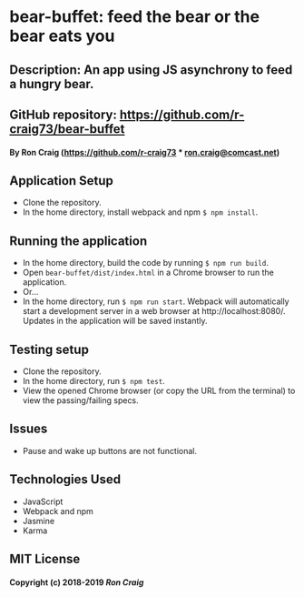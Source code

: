 # bear-buffet: feed the bear or the bear eats you

## Description: An app using JS asynchrony to feed a hungry bear.

## GitHub repository: https://github.com/r-craig73/bear-buffet

#### By Ron Craig (https://github.com/r-craig73 * ron.craig@comcast.net)

## Application Setup
* Clone the repository.
* In the home directory, install webpack and npm `$ npm install`.

## Running the application
* In the home directory, build the code by running `$ npm run build`.
* Open `bear-buffet/dist/index.html` in a Chrome browser to run the application.
* Or...
* In the home directory, run `$ npm run start`.  Webpack will automatically start a development server in a web browser at http://localhost:8080/. Updates in the application will be saved instantly.

## Testing setup
* Clone the repository.
* In the home directory, run `$ npm test`.
* View the opened Chrome browser (or copy the URL from the terminal) to view the passing/failing specs.

## Issues
* Pause and wake up buttons are not functional.

## Technologies Used
* JavaScript
* Webpack and npm
* Jasmine
* Karma

## MIT License

#### Copyright (c) 2018-2019 _Ron Craig_
